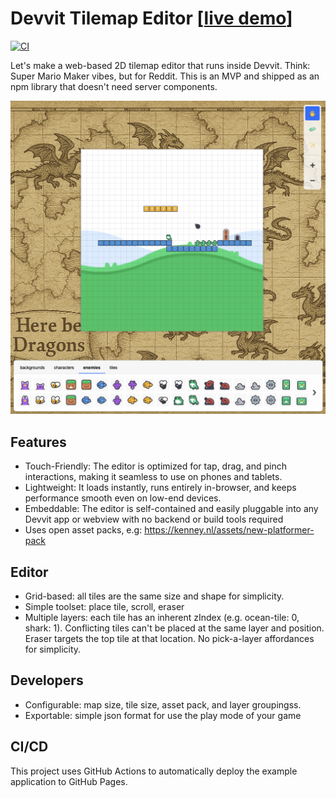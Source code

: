 # Devvit Tilemap Editor [[live demo](https://fizx.github.io/tilarium/#eJyV00trwzAMAOD_onMO69LHln-w6-htDOGHlpq4VvCDtZT-94VmFM8ZwzsZpA8hJOsCoxWK9N5YCtC9XeAE3apt4Dw9uwbiFH_R0IH0Rg0BpedPB9dmdutKt6l020q3q3RPle75f26bOSVUTKHsLBcyhcM93y7zmtkjj-Qw8li2nsMPK3qUNhGKcrI_mOcejbZUNrXJkBVak0fJMfKxhO0SHo3-peK6Fj7WwtUS5lP5Vg-5YjWgJ_3XkoLpHdLJxPLn5uiQNA50nmu9NyCFGnrPyd2OY17lPYSK7bS26Gk6m7nInl_pdkzQuWTt9QsoZQqZ)]

[![CI](https://github.com/fizx/tilarium/actions/workflows/ci.yml/badge.svg)](https://github.com/fizx/tilarium/actions/workflows/ci.yml)

Let's make a web-based 2D tilemap editor that runs inside Devvit. Think: Super Mario Maker vibes, but for Reddit. This is an MVP and shipped as an npm library that doesn't need server components.

![Example Tilemap Editor](screenshot.png)

## Features

- Touch-Friendly: The editor is optimized for tap, drag, and pinch interactions, making it seamless to use on phones and tablets.
- Lightweight: It loads instantly, runs entirely in-browser, and keeps performance smooth even on low-end devices.
- Embeddable: The editor is self-contained and easily pluggable into any Devvit app or webview with no backend or build tools required
- Uses open asset packs, e.g: https://kenney.nl/assets/new-platformer-pack

## Editor

- Grid-based: all tiles are the same size and shape for simplicity.
- Simple toolset: place tile, scroll, eraser
- Multiple layers: each tile has an inherent zIndex (e.g. ocean-tile: 0, shark: 1). Conflicting tiles can't be placed at the same layer and position. Eraser targets the top tile at that location. No pick-a-layer affordances for simplicity.

## Developers

- Configurable: map size, tile size, asset pack, and layer groupingss.
- Exportable: simple json format for use the play mode of your game

## CI/CD

This project uses GitHub Actions to automatically deploy the example application to GitHub Pages.
